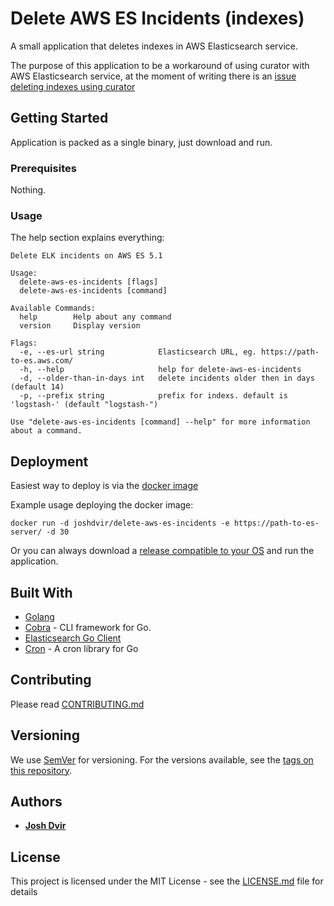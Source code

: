 # Delete AWS ES Incidents (indexes)

A small application that deletes indexes in AWS Elasticsearch service.

The purpose of this application to be a workaround of using curator with AWS Elasticsearch service, at the moment of writing there is an [issue deleting indexes using curator](https://www.elastic.co/guide/en/elasticsearch/client/curator/current/faq_aws_iam.html)

## Getting Started

Application is packed as a single binary, just download and run.

### Prerequisites

Nothing.

### Usage

The help section explains everything:

```
Delete ELK incidents on AWS ES 5.1

Usage:
  delete-aws-es-incidents [flags]
  delete-aws-es-incidents [command]

Available Commands:
  help        Help about any command
  version     Display version

Flags:
  -e, --es-url string            Elasticsearch URL, eg. https://path-to-es.aws.com/
  -h, --help                     help for delete-aws-es-incidents
  -d, --older-than-in-days int   delete incidents older then in days (default 14)
  -p, --prefix string            prefix for indexs. default is 'logstash-' (default "logstash-")

Use "delete-aws-es-incidents [command] --help" for more information about a command.
```

## Deployment

Easiest way to deploy is via the [docker image](https://hub.docker.com/r/joshdvir/delete-aws-es-incidents/)

Example usage deploying the docker image:

```
docker run -d joshdvir/delete-aws-es-incidents -e https://path-to-es-server/ -d 30
```

Or you can always download a [release compatible to your OS](https://github.com/devops-israel/delete-aws-es-incidents/releases) and run the application.

## Built With

* [Golang](https://golang.org/)
* [Cobra](https://github.com/spf13/cobra) - CLI framework for Go.
* [Elasticsearch Go Client](https://github.com/olivere/elastic)
* [Cron](https://github.com/robfig/cron) - A cron library for Go

## Contributing

Please read [CONTRIBUTING.md](CONTRIBUTING.md)

## Versioning

We use [SemVer](http://semver.org/) for versioning. For the versions available, see the [tags on this repository](https://github.com/devops-israel/delete-aws-es-incidents/tags).

## Authors

* [**Josh Dvir**](https://github.com/joshdvir)

## License

This project is licensed under the MIT License - see the [LICENSE.md](LICENSE.md) file for details

